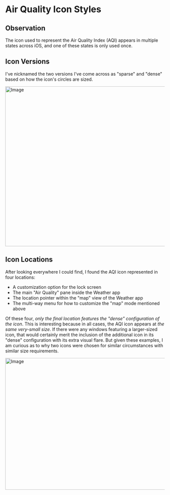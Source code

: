 # Air Quality Icon Styles

## Observation

The icon used to represent the Air Quality Index (AQI) appears in multiple states across iOS, and one of these states is only used once.

## Icon Versions

I've nicknamed the two versions I've come across as "sparse" and "dense" based on how the icon's circles are sized.

<img width="900" height="504" alt="Image" src="https://github.com/user-attachments/assets/5ba66e41-29c0-40d0-bed5-d05a978f22d2" />

## Icon Locations

After looking everywhere I could find, I found the AQI icon represented in four locations:
- A customization option for the lock screen
- The main "Air Quality" pane inside the Weather app
- The location pointer within the "map" view of the Weather app
- The multi-way menu for how to customize the "map" mode mentioned above

Of these four, _only the final location features the "dense" configuration of the icon_. This is interesting because in all cases, the AQI icon appears at _the same very-small size_. If there were any windows featuring a larger-sized icon, that would certainly merit the inclusion of the additional icon in its "dense" configuration with its extra visual flare. But given these examples, I am curious as to why two icons were chosen for similar circumstances with similar size requirements.

<img width="1300" height="415" alt="Image" src="https://github.com/user-attachments/assets/2a82c95c-c8d9-485b-8b60-8da409e22885" />
